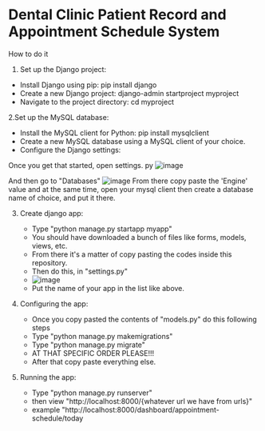 # Dental Clinic Patient Record and Appointment Schedule System
How to do it
1. Set up the Django project:
  - Install Django using pip: pip install django
  - Create a new Django project: django-admin startproject myproject
  - Navigate to the project directory: cd myproject

2.Set up the MySQL database:
  - Install the MySQL client for Python: pip install mysqlclient
  - Create a new MySQL database using a MySQL client of your choice.
  - Configure the Django settings:

Once you get that started, open settings. py
![image](https://github.com/shiroochan143/DRS/assets/108950973/24e063a2-fa56-4e5b-bc27-b704d63d1da3)

And then go to "Databases"
![image](https://github.com/shiroochan143/DRS/assets/108950973/b98e57c2-9639-4595-827b-83445ab144e0)
From there copy paste the 'Engine' value and at the same time, open your mysql client then create a database name of choice, and put it there.

3. Create django app:
   - Type "python manage.py startapp myapp"
   - You should have downloaded a bunch of files like forms, models, views, etc.
   - From there it's a matter of copy pasting the codes inside this repository.
   - Then do this, in "settings.py"
   - ![image](https://github.com/shiroochan143/DRS/assets/108950973/f2d1880f-0051-4250-999e-c1742da521c8)
   - Put the name of your app in the list like above.

4. Configuring the app:
   - Once you copy pasted the contents of "models.py" do this following steps
   - Type "python manage.py makemigrations"
   - Type "python manage.py migrate"
   - AT THAT SPECIFIC ORDER PLEASE!!!
   - After that copy paste everything else.
  
5. Running the app:
   - Type "python manage.py runserver"
   - then view "http://localhost:8000/{whatever url we have from urls}"
   - example "http://localhost:8000/dashboard/appointment-schedule/today
